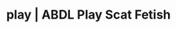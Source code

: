 ---
categories:
- Real Couples
- Fantasy Kink
- Virtual Sex
- Roleplay Fantasies
- Tattooed Beauties
image: /assets/images/1747713801571.png
layout: post
schema:
  description: Premium adult content featuring Scat Fetish, ABDL Play. High-quality
    images with provocative themes.
  keywords:
  - Femdom
  - ABDL Play
  - Gothic Erotica
  - Scat Fetish
  - Alt Romance
  - POV Erotica
  - NSFW Art
  name: 1747713801571 | Scat Fetish ABDL Play
  type: VisualArtwork
seo:
  description: Featured content with sensual Scat Fetish, ABDL Play. HD images available.
  keywords: Scat Fetish, ABDL Play
  og_image: /assets/images/1747713801571.png
  schema_type: VisualArtwork
tags:
- '#play'
- Scat Fetish
- ABDL Play
title: play | ABDL Play Scat Fetish
---